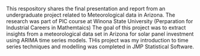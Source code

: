 This respository shares the final presentation and report from an undergraduate project related to Meteorological data in Arizona.
The research was part of PIC course at Winona State University (Perparation for Industrial Careers in Mathemtaics)
The goal of this project was to extract insights from a meteorological data set in Arizona for solar panel investment using ARIMA time series models.
THis project was my introduction to time series techniques and modelling was completed in JMP Statistical Software. 

